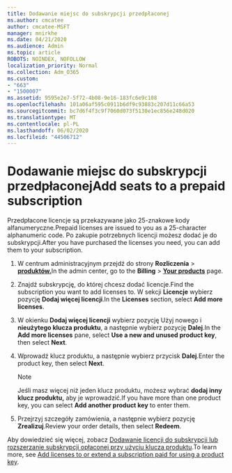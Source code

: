 ```yaml
---
title: Dodawanie miejsc do subskrypcji przedpłaconej
ms.author: cmcatee
author: cmcatee-MSFT
manager: mnirkhe
ms.date: 04/21/2020
ms.audience: Admin
ms.topic: article
ROBOTS: NOINDEX, NOFOLLOW
localization_priority: Normal
ms.collection: Adm_O365
ms.custom:
- "663"
- "1500007"
ms.assetid: 9595e2e7-5f72-4b08-9e16-183fc6e9c108
ms.openlocfilehash: 101a06af595c0911b6df9c93883c207d11c66a53
ms.sourcegitcommit: bc7d6f4f3c9f7060d073f5130e1ec856e248d020
ms.translationtype: MT
ms.contentlocale: pl-PL
ms.lasthandoff: 06/02/2020
ms.locfileid: "44506712"
---
```

# <a name="add-seats-to-a-prepaid-subscription"></a><span data-ttu-id="3ef1d-102">Dodawanie miejsc do subskrypcji przedpłaconej</span><span class="sxs-lookup"><span data-stu-id="3ef1d-102">Add seats to a prepaid subscription</span></span>

<span data-ttu-id="3ef1d-103">Przedpłacone licencje są przekazywane jako 25-znakowe kody alfanumeryczne.</span><span class="sxs-lookup"><span data-stu-id="3ef1d-103">Prepaid licenses are issued to you as a 25-character alphanumeric code.</span></span> <span data-ttu-id="3ef1d-104">Po zakupie potrzebnych licencji możesz dodać je do subskrypcji.</span><span class="sxs-lookup"><span data-stu-id="3ef1d-104">After you have purchased the licenses you need, you can add them to your subscription.</span></span> 

1. <span data-ttu-id="3ef1d-105">W centrum administracyjnym przejdź do strony **Rozliczenia**  >  **[produktów.](https://go.microsoft.com/fwlink/p/?linkid=842054)**</span><span class="sxs-lookup"><span data-stu-id="3ef1d-105">In the admin center, go to the **Billing** > **[Your products](https://go.microsoft.com/fwlink/p/?linkid=842054)** page.</span></span>

2. <span data-ttu-id="3ef1d-106">Znajdź subskrypcję, do której chcesz dodać licencje.</span><span class="sxs-lookup"><span data-stu-id="3ef1d-106">Find the subscription you want to add licenses to.</span></span> <span data-ttu-id="3ef1d-107">W sekcji **Licencje** wybierz pozycję **Dodaj więcej licencji**.</span><span class="sxs-lookup"><span data-stu-id="3ef1d-107">In the **Licenses** section, select **Add more licenses**.</span></span>

3. <span data-ttu-id="3ef1d-108">W okienku **Dodaj więcej licencji** wybierz pozycję Użyj nowego i **nieużytego klucza produktu**, a następnie wybierz pozycję **Dalej**.</span><span class="sxs-lookup"><span data-stu-id="3ef1d-108">In the **Add more licenses** pane, select **Use a new and unused product key**, then select **Next**.</span></span>

4. <span data-ttu-id="3ef1d-109">Wprowadź klucz produktu, a następnie wybierz przycisk **Dalej**.</span><span class="sxs-lookup"><span data-stu-id="3ef1d-109">Enter the product key, then select **Next**.</span></span>

    > [!NOTE]
    > <span data-ttu-id="3ef1d-110">Jeśli masz więcej niż jeden klucz produktu, możesz wybrać **dodaj inny klucz produktu,** aby je wprowadzić.</span><span class="sxs-lookup"><span data-stu-id="3ef1d-110">If you have more than one product key, you can select **Add another product key** to enter them.</span></span>

5. <span data-ttu-id="3ef1d-111">Przejrzyj szczegóły zamówienia, a następnie wybierz pozycję **Zrealizuj**.</span><span class="sxs-lookup"><span data-stu-id="3ef1d-111">Review your order details, then select **Redeem**.</span></span>

<span data-ttu-id="3ef1d-112">Aby dowiedzieć się więcej, zobacz [Dodawanie licencji do subskrypcji lub rozszerzanie subskrypcji opłaconej przy użyciu klucza produktu](https://docs.microsoft.com/microsoft-365/commerce/licenses/add-licenses-using-product-key).</span><span class="sxs-lookup"><span data-stu-id="3ef1d-112">To learn more, see [Add licenses to or extend a subscription paid for using a product key](https://docs.microsoft.com/microsoft-365/commerce/licenses/add-licenses-using-product-key).</span></span>